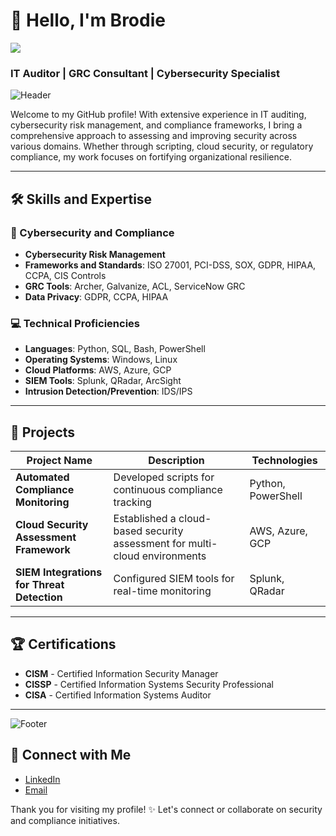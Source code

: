 # 👋 Hello, I'm Brodie
<a href="https://www.linkedin.com/in/brodie-sharpe-463349196/"><img src="https://img.shields.io/badge/-LinkedIn-0072b1?&style=for-the-badge&logo=linkedin&logoColor=white" /></a>

### IT Auditor | GRC Consultant | Cybersecurity Specialist

![Header](https://example.com/your-header-image.png)

Welcome to my GitHub profile! With extensive experience in IT auditing, cybersecurity risk management, and compliance frameworks, I bring a comprehensive approach to assessing and improving security across various domains. Whether through scripting, cloud security, or regulatory compliance, my work focuses on fortifying organizational resilience.

---

## 🛠 Skills and Expertise

### 🔐 Cybersecurity and Compliance
- **Cybersecurity Risk Management**
- **Frameworks and Standards**: ISO 27001, PCI-DSS, SOX, GDPR, HIPAA, CCPA, CIS Controls
- **GRC Tools**: Archer, Galvanize, ACL, ServiceNow GRC
- **Data Privacy**: GDPR, CCPA, HIPAA

### 💻 Technical Proficiencies
- **Languages**: Python, SQL, Bash, PowerShell
- **Operating Systems**: Windows, Linux
- **Cloud Platforms**: AWS, Azure, GCP
- **SIEM Tools**: Splunk, QRadar, ArcSight
- **Intrusion Detection/Prevention**: IDS/IPS

---

## 🚀 Projects

| Project Name | Description | Technologies |
|--------------|-------------|--------------|
| **Automated Compliance Monitoring** | Developed scripts for continuous compliance tracking | Python, PowerShell |
| **Cloud Security Assessment Framework** | Established a cloud-based security assessment for multi-cloud environments | AWS, Azure, GCP |
| **SIEM Integrations for Threat Detection** | Configured SIEM tools for real-time monitoring | Splunk, QRadar |

---

## 🏆 Certifications
- **CISM** - Certified Information Security Manager
- **CISSP** - Certified Information Systems Security Professional
- **CISA** - Certified Information Systems Auditor

---

![Footer](https://example.com/your-footer-image.png)

## 🤝 Connect with Me

- [LinkedIn](https://www.linkedin.com/in/brodie-sharpe-463349196/)
- [Email](mailto:your.email@example.com)

Thank you for visiting my profile! ✨ Let's connect or collaborate on security and compliance initiatives.

